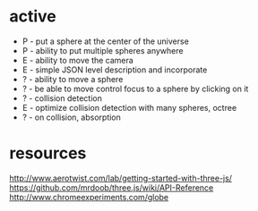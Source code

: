 # active

* P - put a sphere at the center of the universe
* P - ability to put multiple spheres anywhere
* E - ability to move the camera
* E - simple JSON level description and incorporate
* ? - ability to move a sphere
* ? - be able to move control focus to a sphere by clicking on it
* ? - collision detection
* E - optimize collision detection with many spheres, octree
* ? - on collision, absorption

# resources

http://www.aerotwist.com/lab/getting-started-with-three-js/
https://github.com/mrdoob/three.js/wiki/API-Reference
http://www.chromeexperiments.com/globe